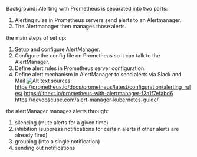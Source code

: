 Background:
Alerting with Prometheus is separated into two parts:

1. Alerting rules in Prometheus servers send alerts to an Alertmanager.
2. The Alertmanager then manages those alerts.

the main steps of set up:

1. Setup and configure AlertManager.
2. Configure the config file on Prometheus so it can talk to the AlertManager.
3. Define alert rules in Prometheus server configuration.
4. Define alert mechanism in AlertManager to send alerts via Slack and Mail
   ![Alt text](https://miro.medium.com/v2/resize%3Afit%3A1120/format%3Awebp/1%2AwWz5vwHcBeTATvBFKGqRkA.png)
   sources:
   https://prometheus.io/docs/prometheus/latest/configuration/alerting_rules/
   https://itnext.io/prometheus-with-alertmanager-f2a1f7efabd6
   https://devopscube.com/alert-manager-kubernetes-guide/

the alertManager manages alerts through:

1. silencing (mute alerts for a given time)
2. inhibition (suppress notifications for certain alerts if other alerts are already fired)
3. grouping (into a single notification)
4. sending out notifications
